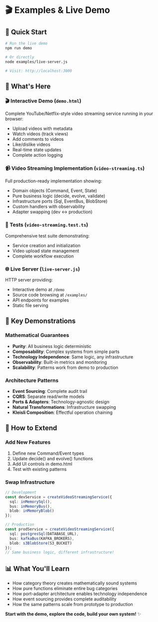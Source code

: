 # 🎬 Examples & Live Demo

## 🚀 Quick Start

```bash
# Run the live demo
npm run demo

# Or directly
node examples/live-server.js

# Visit: http://localhost:3000
```

## 📁 What's Here

### **🎬 Interactive Demo** (`demo.html`)
Complete YouTube/Netflix-style video streaming service running in your browser:
- Upload videos with metadata
- Watch videos (track views)
- Add comments to videos
- Like/dislike videos
- Real-time state updates
- Complete action logging

### **📹 Video Streaming Implementation** (`video-streaming.ts`)
Full production-ready implementation showing:
- Domain objects (Command, Event, State)
- Pure business logic (decide, evolve, validate)
- Infrastructure ports (Sql, EventBus, BlobStore)
- Custom handlers with observability
- Adapter swapping (dev ↔ production)

### **🧪 Tests** (`video-streaming.test.ts`)
Comprehensive test suite demonstrating:
- Service creation and initialization
- Video upload state management
- Complete workflow execution

### **🌐 Live Server** (`live-server.js`)
HTTP server providing:
- Interactive demo at `/demo`
- Source code browsing at `/examples/`
- API endpoints for examples
- Static file serving

## 🎯 Key Demonstrations

### **Mathematical Guarantees**
- **Purity**: All business logic deterministic
- **Composability**: Complex systems from simple parts
- **Technology Independence**: Same logic, any infrastructure
- **Observability**: Built-in metrics and monitoring
- **Scalability**: Patterns work from demo to production

### **Architecture Patterns**
- **Event Sourcing**: Complete audit trail
- **CQRS**: Separate read/write models
- **Ports & Adapters**: Technology-agnostic design
- **Natural Transformations**: Infrastructure swapping
- **Kleisli Composition**: Effectful operation chaining

## 🔧 How to Extend

### **Add New Features**
1. Define new Command/Event types
2. Update decide() and evolve() functions
3. Add UI controls in demo.html
4. Test with existing patterns

### **Swap Infrastructure**
```typescript
// Development
const devService = createVideoStreamingService({
  sql: inMemorySql(),
  bus: inMemoryBus(),
  blob: inMemoryBlob()
});

// Production
const prodService = createVideoStreamingService({
  sql: postgresSql(DATABASE_URL),
  bus: kafkaBus(KAFKA_BROKERS),
  blob: s3BlobStore(S3_BUCKET)
});
// Same business logic, different infrastructure!
```

## 📊 What You'll Learn

- How category theory creates mathematically sound systems
- How pure functions eliminate entire bug categories
- How port-adapter architecture enables technology independence
- How event sourcing provides complete auditability
- How the same patterns scale from prototype to production

**Start with the demo, explore the code, build your own system!** ✨
